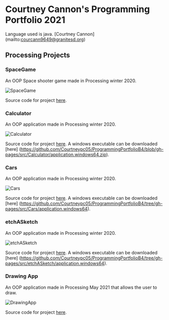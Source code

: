 # Courtney Cannon's Programming Portfolio 2021
Language used is java. [Courtney Cannon] (mailto:courcann9649@granitesd.org)

## Processing Projects

### SpaceGame

An OOP Space shooter game made in Processing winter 2020. 

![SpaceGame](https://github.com/Courtneypc05/ProgrammingPortfolioB4/blob/gh-pages/images/SpaceGame.png) 

Source code for project [here](https://github.com/Courtneypc05/ProgrammingPortfolioB4/tree/gh-pages/src/SpaceGame).

### Calculator

An OOP application made in Processing winter 2020. 

![Calculator](https://github.com/Courtneypc05/ProgrammingPortfolioB4/blob/gh-pages/images/Calculator.png?raw=true) 

Source code for project [here](https://github.com/Courtneypc05/ProgrammingPortfolioB4/tree/gh-pages/src/Calculator). A windows executable can be downloaded [here] (https://github.com/Courtneypc05/ProgrammingPortfolioB4/blob/gh-pages/src/Calculator/application.windows64.zip). 

### Cars

An OOP application made in Processing winter 2020. 

![Cars](https://github.com/Courtneypc05/ProgrammingPortfolioB4/blob/gh-pages/images/CARS.png) 

Source code for project [here](https://github.com/Courtneypc05/ProgrammingPortfolioB4/blob/gh-pages/src/Cars). A windows executable can be downloaded [here] (https://github.com/Courtneypc05/ProgrammingPortfolioB4/tree/gh-pages/src/Cars/application.windows64). 

### etchASketch

An OOP application made in Processing winter 2020. 

![etchASketch](https://github.com/Courtneypc05/ProgrammingPortfolioB4/blob/gh-pages/images/etchASketch.png) 

Source code for project [here](https://github.com/Courtneypc05/ProgrammingPortfolioB4/blob/gh-pages/src/etchASketch/etchASketch.pde). A windows executable can be downloaded [here] (https://github.com/Courtneypc05/ProgrammingPortfolioB4/tree/gh-pages/src/etchASketch/application.windows64). 


### Drawing App

An OOP application made in Processing May 2021 that allows the user to draw. 

![DrawingApp](https://user-images.githubusercontent.com/70392808/116955248-3cf4c480-ac4f-11eb-8a8a-d5615fa12185.png) 

Source code for project [here](https://github.com/Courtneypc05/ProgrammingPortfolioB4/tree/gh-pages/src/DrawingApp).  











